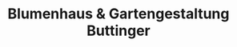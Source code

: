 ---
title: "Blumenhaus & Gartengestaltung Buttinger"
url: /lenzing/blumenhaus-und-gartengestaltung-buttinger/
shop: Blumen
---